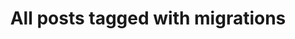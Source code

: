 ---
layout: tag
title: "All posts tagged with migrations"
permalink: /weblog/tags/migrations/
taxonomy: migrations
---